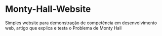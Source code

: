 # Monty-Hall-Website
Simples website para demonstração de competência em desenvolvimento web, artigo que explica e testa o Problema de Monty Hall
